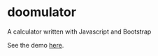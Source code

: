 # doomulator
A calculator written with Javascript and Bootstrap

See the demo [here](http://doomulator.typenil.com/).
